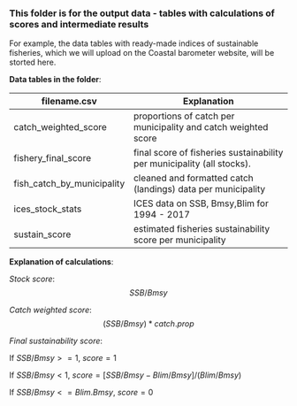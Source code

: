 ###  This folder is for the output data - tables with calculations of scores and intermediate results

For example, the data tables with ready-made indices of sustainable fisheries, which we will upload on the Coastal barometer website, will be storted here.

**Data tables in the folder**:

filename.csv  | Explanation
------------- | -------------
catch_weighted_score | proportions of catch per municipality and catch weighted score
fishery_final_score| final score of  fisheries sustainability per municipality (all stocks).
fish_catch_by_municipality|cleaned and formatted catch (landings) data per municipality
ices_stock_stats | ICES data on SSB, Bmsy,Blim for 1994 - 2017
sustain_score | estimated fisheries sustainability score per municipality

**Explanation of calculations**:

*Stock score*:
$$ SSB/Bmsy $$


*Catch weighted score*:
$$ (SSB/Bmsy)*catch.prop $$

*Final sustainability score*:

If $SSB/Bmsy >= 1$, $score = 1$

If $SSB/Bmsy < 1$, $score = [SSB/Bmsy - Blim/Bmsy]/(Blim/Bmsy)$
 
If $SSB/Bmsy <=Blim.Bmsy$, $score = 0$
                                   



